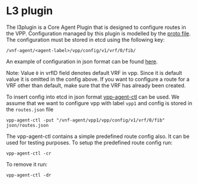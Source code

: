 # L3 plugin

The l3plugin is a Core Agent Plugin that is designed to configure routes in the VPP. Configuration
managed by this plugin is modelled by the [proto file](model/l3/l3.proto). The configuration
must be stored in etcd using the following key:

```
/vnf-agent/<agent-label>/vpp/config/v1/vrf/0/fib/
```

An example of configuration in json format can be found [here](../../../cmd/vpp-agent-ctl/json/routes.json).

Note: Value `0` in vrfID field denotes default VRF in vpp. Since it is default value it is omitted in the config above.
 If you want to configure a route for a VRF other than default, make sure that the VRF has already been created.

To insert config into etcd in json format [vpp-agent-ctl](../../../cmd/vpp-agent-ctl/main.go) can be used.
We assume that we want to configure vpp with label `vpp1` and config is stored in the `routes.json` file
```
vpp-agent-ctl -put "/vnf-agent/vpp1/vpp/config/v1/vrf/0/fib" json/routes.json
```

The vpp-agent-ctl contains a simple predefined route config also. It can be used for testing purposes.
To setup the predefined route config run:
```
vpp-agent-ctl -cr
```
To remove it run:
```
vpp-agent-ctl -dr
```
